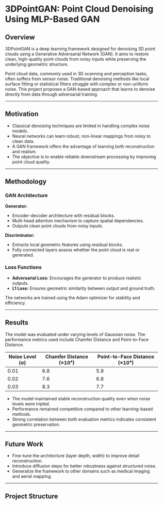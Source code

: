 # 3DPointGAN: Point Cloud Denoising Using MLP-Based GAN


## Overview

3DPointGAN is a deep learning framework designed for denoising 3D point clouds using a Generative Adversarial Network (GAN). It aims to restore clean, high-quality point clouds from noisy inputs while preserving the underlying geometric structure.

Point cloud data, commonly used in 3D scanning and perception tasks, often suffers from sensor noise. Traditional denoising methods like local surface fitting or statistical filters struggle with complex or non-uniform noise. This project proposes a GAN-based approach that learns to denoise directly from data through adversarial training.

---

## Motivation

- Classical denoising techniques are limited in handling complex noise models.
- Neural networks can learn robust, non-linear mappings from noisy to clean data.
- A GAN framework offers the advantage of learning both reconstruction and realism.
- The objective is to enable reliable downstream processing by improving point cloud quality.

---

## Methodology

### GAN Architecture

**Generator:**

- Encoder-decoder architecture with residual blocks.
- Multi-head attention mechanism to capture spatial dependencies.
- Outputs clean point clouds from noisy inputs.

**Discriminator:**

- Extracts local geometric features using residual blocks.
- Fully connected layers assess whether the point cloud is real or generated.

### Loss Functions

- **Adversarial Loss:** Encourages the generator to produce realistic outputs.
- **L1 Loss:** Ensures geometric similarity between output and ground truth.

The networks are trained using the Adam optimizer for stability and efficiency.

---

## Results

The model was evaluated under varying levels of Gaussian noise. The performance metrics used include Chamfer Distance and Point-to-Face Distance.

| Noise Level (σ) | Chamfer Distance (×10⁴) | Point-to-Face Distance (×10⁴) |
|------------------|--------------------------|-------------------------------|
| 0.01             | 6.8                      | 5.9                           |
| 0.02             | 7.6                      | 6.8                           |
| 0.03             | 8.3                      | 7.7                           |

- The model maintained stable reconstruction quality even when noise levels were tripled.
- Performance remained competitive compared to other learning-based methods.
- Strong correlation between both evaluation metrics indicates consistent geometric preservation.

---

## Future Work

- Fine-tune the architecture (layer depth, width) to improve detail reconstruction.
- Introduce diffusion steps for better robustness against structured noise.
- Generalize the framework to other domains such as medical imaging and aerial mapping.

---

## Project Structure

